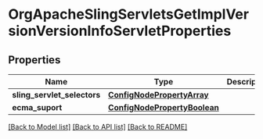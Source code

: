 # OrgApacheSlingServletsGetImplVersionVersionInfoServletProperties

## Properties
Name | Type | Description | Notes
------------ | ------------- | ------------- | -------------
**sling_servlet_selectors** | [**ConfigNodePropertyArray**](ConfigNodePropertyArray.md) |  | [optional] 
**ecma_suport** | [**ConfigNodePropertyBoolean**](ConfigNodePropertyBoolean.md) |  | [optional] 

[[Back to Model list]](../README.md#documentation-for-models) [[Back to API list]](../README.md#documentation-for-api-endpoints) [[Back to README]](../README.md)


